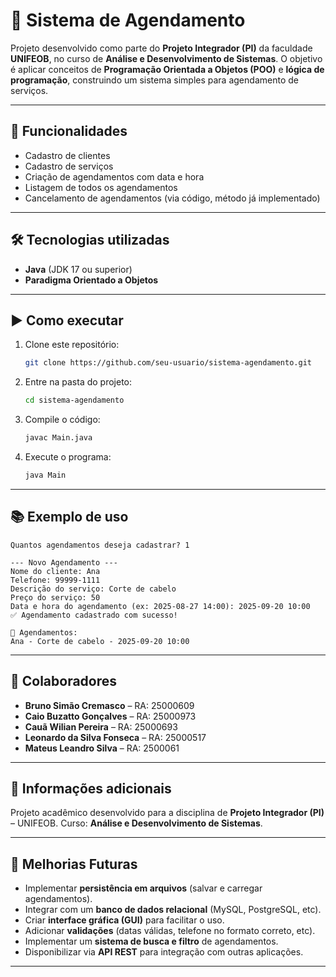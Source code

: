 # 📅 Sistema de Agendamento

Projeto desenvolvido como parte do **Projeto Integrador (PI)** da faculdade **UNIFEOB**, no curso de **Análise e Desenvolvimento de Sistemas**.
O objetivo é aplicar conceitos de **Programação Orientada a Objetos (POO)** e **lógica de programação**, construindo um sistema simples para agendamento de serviços.

---

## 🚀 Funcionalidades

* Cadastro de clientes
* Cadastro de serviços
* Criação de agendamentos com data e hora
* Listagem de todos os agendamentos
* Cancelamento de agendamentos (via código, método já implementado)

---

## 🛠️ Tecnologias utilizadas

* **Java** (JDK 17 ou superior)
* **Paradigma Orientado a Objetos**

---

## ▶️ Como executar

1. Clone este repositório:

   ```bash
   git clone https://github.com/seu-usuario/sistema-agendamento.git
   ```

2. Entre na pasta do projeto:

   ```bash
   cd sistema-agendamento
   ```

3. Compile o código:

   ```bash
   javac Main.java
   ```

4. Execute o programa:

   ```bash
   java Main
   ```

---

## 📚 Exemplo de uso

```
Quantos agendamentos deseja cadastrar? 1

--- Novo Agendamento ---
Nome do cliente: Ana
Telefone: 99999-1111
Descrição do serviço: Corte de cabelo
Preço do serviço: 50
Data e hora do agendamento (ex: 2025-08-27 14:00): 2025-09-20 10:00
✅ Agendamento cadastrado com sucesso!

📅 Agendamentos:
Ana - Corte de cabelo - 2025-09-20 10:00
```

---

## 👥 Colaboradores

* **Bruno Simão Cremasco** – RA: 25000609
* **Caio Buzatto Gonçalves** – RA: 25000973
* **Cauã Wilian Pereira** – RA: 25000693
* **Leonardo da Silva Fonseca** – RA: 25000517
* **Mateus Leandro Silva** – RA: 2500061

---

## 📖 Informações adicionais

Projeto acadêmico desenvolvido para a disciplina de **Projeto Integrador (PI)** – UNIFEOB.
Curso: **Análise e Desenvolvimento de Sistemas**.

---

## 🔮 Melhorias Futuras

* Implementar **persistência em arquivos** (salvar e carregar agendamentos).
* Integrar com um **banco de dados relacional** (MySQL, PostgreSQL, etc).
* Criar **interface gráfica (GUI)** para facilitar o uso.
* Adicionar **validações** (datas válidas, telefone no formato correto, etc).
* Implementar um **sistema de busca e filtro** de agendamentos.
* Disponibilizar via **API REST** para integração com outras aplicações.

---
